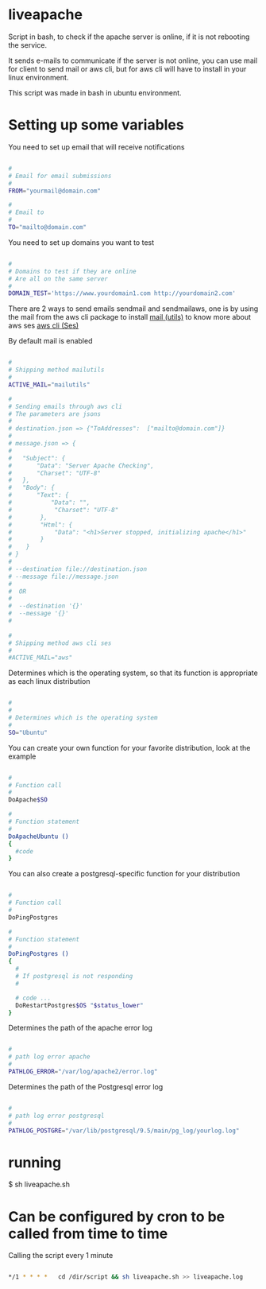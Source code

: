# liveapache
Script in bash, to check if the apache server is online, if it is not rebooting the service.

It sends e-mails to communicate if the server is not online, you can use mail for client to send mail or aws cli, but for aws cli will have to install in your linux environment.

This script was made in bash in ubuntu environment.

# Setting up some variables

You need to set up email that will receive notifications

```sh

#
# Email for email submissions
#
FROM="yourmail@domain.com"

#
# Email to
#
TO="mailto@domain.com"

```

You need to set up domains you want to test

```sh

#
# Domains to test if they are online
# Are all on the same server
#
DOMAIN_TEST='https://www.yourdomain1.com http://yourdomain2.com'

```

There are 2 ways to send emails sendmail and sendmailaws, one is by using the mail from the aws cli package to install [mail (utils)](http://docs.aws.amazon.com/cli/latest/userguide/installing.html) to know more about aws ses [aws cli (Ses)](http://docs.aws.amazon.com/cli/latest/reference/ses/send-email.html) 

By default mail is enabled

```sh

#
# Shipping method mailutils
#
ACTIVE_MAIL="mailutils"

#
# Sending emails through aws cli
# The parameters are jsons
#
# destination.json => {"ToAddresses":  ["mailto@domain.com"]}
# 
# message.json => {
# 
#   "Subject": {
#       "Data": "Server Apache Checking",
#       "Charset": "UTF-8"
#   },
#   "Body": {
#       "Text": {
#           "Data": "",
#            "Charset": "UTF-8"
#        },
#        "Html": {
#            "Data": "<h1>Server stopped, initializing apache</h1>"
#        }
#    }
# }
# 
# --destination file://destination.json
# --message file://message.json
# 
#  OR
#  
#  --destination '{}'
#  --message '{}'
# 
	
#
# Shipping method aws cli ses
#
#ACTIVE_MAIL="aws"

```

Determines which is the operating system, so that its function is appropriate as each linux distribution


```sh

#
#
# Determines which is the operating system 
#
SO="Ubuntu"

```

You can create your own function for your favorite distribution, look at the example


```sh

#
# Function call
#
DoApache$SO

#
# Function statement
#
DoApacheUbuntu ()
{
  #code
}

```

You can also create a postgresql-specific function for your distribution


```sh

#
# Function call
#
DoPingPostgres

#
# Function statement
#
DoPingPostgres ()
{
  # 
  # If postgresql is not responding
  #

  # code ...
  DoRestartPostgres$OS "$status_lower"
}

```

Determines the path of the apache error log


```sh

#
# path log error apache
#
PATHLOG_ERROR="/var/log/apache2/error.log"

```

Determines the path of the Postgresql error log


```sh

#
# path log error postgresql
#
PATHLOG_POSTGRE="/var/lib/postgresql/9.5/main/pg_log/yourlog.log"

```

# running

$ sh liveapache.sh

# Can be configured by cron to be called from time to time

Calling the script every 1 minute

```sh

*/1 * * * *   cd /dir/script && sh liveapache.sh >> liveapache.log

```